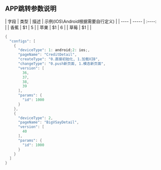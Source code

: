 APP跳转参数说明
----------
| 字段        | 类型    |  描述 |  示例(IOS\Android根据需要自行定义)  |
|   ----     | -----   | :----: |
| 香蕉        | $1      |   5    |
| 苹果        | $1      |   6    |
| 草莓        | $1      |       |


```java
{
  "configs": [
    {
      "deviceType": 1: android;2: ios;,
      "pageName": "CreditDetail",
      "createType": "0.直接初始化, 1.加载XIB",
      "changeType": "0.push新页面, 1.模态新页面",
      "version": [
        36,
        37,
        38,
        39
      ],
      "params": {
        "id": 1000
      }
    },
    {
      "deviceType": 2,
      "pageName": "BigVSayDetail",
      "version": [
        40
      ],
      "params": {
        "id": 1000
      }
    }
  ]
}
```